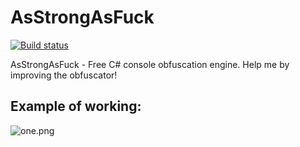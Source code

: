 # AsStrongAsFuck

[![Build status](https://ci.appveyor.com/api/projects/status/4ykqqyj3alispu44?svg=true)](https://ci.appveyor.com/project/Charterino/asstrongasfuck)

AsStrongAsFuck - Free C# console obfuscation engine.
Help me by improving the obfuscator! 

Example of working:
-
![one.png](https://charterino.ru/asaf.png) <br>
